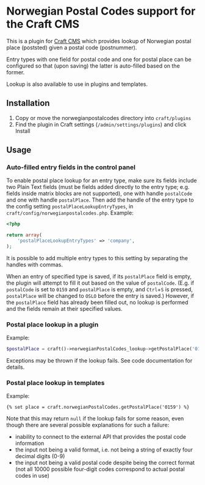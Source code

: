 # Norwegian Postal Codes support for the Craft CMS

This is a plugin for [Craft CMS](https://craftcms.com/) which provides lookup
of Norwegian postal place (poststed) given a postal code (postnummer).

Entry types with one field for postal code and one for postal place can be
configured so that (upon saving) the latter is auto-filled based on the former.

Lookup is also available to use in plugins and templates.

## Installation

1. Copy or move the norwegianpostalcodes directory into `craft/plugins`
2. Find the plugin in Craft settings (`/admin/settings/plugins`) and click
   Install

## Usage

### Auto-filled entry fields in the control panel

To enable postal place lookup for an entry type, make sure its fields include
two Plain Text fields (must be fields added directly to the entry type; e.g.
fields inside matrix blocks are not supported), one with handle `postalCode`
and one with handle `postalPlace`. Then add the handle of the entry type to the
config setting `postalPlaceLookupEntryTypes`, in
`craft/config/norwegianpostalcodes.php`. Example:

```php
<?php

return array(
    'postalPlaceLookupEntryTypes' => 'company',
);
```

It is possible to add multiple entry types to this setting by separating the
handles with commas.

When an entry of specified type is saved, if its `postalPlace` field is empty,
the plugin will attempt to fill it out based on the value of `postalCode`.
(E.g. if `postalCode` is set to `0159` and `postalPlace` is empty, and
`Ctrl`+`S` is pressed, `postalPlace` will be changed to `OSLO` before the entry
is saved.) However, if the `postalPlace` field has already been filled out, no
lookup is performed and the fields remain at their specified values.

### Postal place lookup in a plugin

Example:

```php
$postalPlace = craft()->norwegianPostalCodes_lookup->getPostalPlace('0159');
```

Exceptions may be thrown if the lookup fails. See code documentation for
details.

### Postal place lookup in templates

Example:

```
{% set place = craft.norwegianPostalCodes.getPostalPlace('0159') %}
```

Note that this may return `null` if the lookup fails for some reason, even
though there are several possible explanations for such a failure:

- inability to connect to the external API that provides the postal code
  information
- the input not being a valid format, i.e. not being a string of exactly four
  decimal digits (0-9)
- the input not being a valid postal code despite being the correct format (not
  all 10000 possible four-digit codes correspond to actual postal codes in use)
